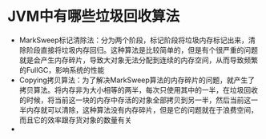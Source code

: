 # JVM中有哪些垃圾回收算法
- MarkSweep标记清除法：分为两个阶段，标记阶段将垃圾内存标记出来，清除阶段直接将垃圾内存回归。这种算法是比较简单的，但是有个很严重的问题就是会产生内存碎片，导致大对象无法分配到连续的内存空间，从而导致频繁的FullGC，影响系统的性能
- Copying拷贝算法：为了解决MarkSweep算法的内存碎片的问题，就产生了拷贝算法。将内存非为大小相等的两半，每次只使用其中的一半，在垃圾回收的时候，将当前这一块的内存中存活的对象全部拷贝到另一半，然后当前这一半内存就可以清除，这种算法没有内存碎片，但是它的问题就在于浪费空间，而且它的效率跟存货对象的数量有关
- 